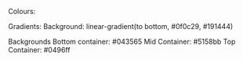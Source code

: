 Colours:

Gradients:
Background: linear-gradient(to bottom, #0f0c29, #191444)


Backgrounds
Bottom container: #043565 
Mid Container: #5158bb
Top Container: #0496ff